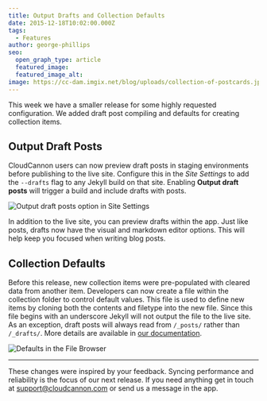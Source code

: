 ```yaml
---
title: Output Drafts and Collection Defaults
date: 2015-12-18T10:02:00.000Z
tags:
  - Features
author: george-phillips
seo:
  open_graph_type: article
  featured_image:
  featured_image_alt:
image: https://cc-dam.imgix.net/blog/uploads/collection-of-postcards.jpg
---
```

This week we have a smaller release for some highly requested configuration. We added draft post compiling and defaults for creating collection items.

## Output Draft Posts

CloudCannon users can now preview draft posts in staging environments before publishing to the live site. Configure this in the *Site Settings* to add the `--drafts` flag to any Jekyll build on that site. Enabling **Output draft posts** will trigger a build and include drafts with posts.

![Output draft posts option in Site Settings](https://cc-dam.imgix.net/blog/assets/blog/drafts-and-defaults/output-drafts-in-settings.png)

In addition to the live site, you can preview drafts within the app. Just like posts, drafts now have the visual and markdown editor options. This will help keep you focused when writing blog posts.

## Collection Defaults

Before this release, new collection items were pre-populated with cleared data from another item. Developers can now create a file within the collection folder to control default values. This file is used to define new items by cloning both the contents and filetype into the new file. Since this file begins with an underscore Jekyll will not output the file to the live site. As an exception, draft posts will always read from `/_posts/` rather than `/_drafts/`. More details are available in [our documentation](/documentation/edit/editing/collections/).

![Defaults in the File Browser](https://cc-dam.imgix.net/blog/assets/blog/drafts-and-defaults/defaults-in-browser.png)

---

These changes were inspired by your feedback. Syncing performance and reliability is the focus of our next release. If you need anything get in touch at [support@cloudcannon.com](mailto:support@cloudcannon.com) or send us a message in the app.